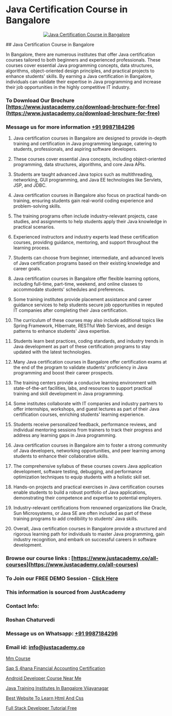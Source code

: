 # Java Certification Course in Bangalore

<p align="center">
  <a href="https://justacademy.co/course-detail/core-java-training">
    <img src="https://justacademy.co/storage2/course_image/1677245426_course_image.webp" alt="Java Certification Course in Bangalore">
  </a>
</p>
## Java Certification Course in Bangalore

In Bangalore, there are numerous institutes that offer Java certification courses tailored to both beginners and experienced professionals. These courses cover essential Java programming concepts, data structures, algorithms, object-oriented design principles, and practical projects to enhance students' skills. By earning a Java certification in Bangalore, individuals can validate their expertise in Java programming and increase their job opportunities in the highly competitive IT industry.
### To Download Our Brochure [https://www.justacademy.co/download-brochure-for-free](https://www.justacademy.co/download-brochure-for-free)
### Message us for more information [+91 9987184296](https://api.whatsapp.com/send?phone=919987184296)
1) Java certification courses in Bangalore are designed to provide in-depth training and certification in Java programming language, catering to students, professionals, and aspiring software developers.

2) These courses cover essential Java concepts, including object-oriented programming, data structures, algorithms, and core Java APIs.

3) Students are taught advanced Java topics such as multithreading, networking, GUI programming, and Java EE technologies like Servlets, JSP, and JDBC.

4) Java certification courses in Bangalore also focus on practical hands-on training, ensuring students gain real-world coding experience and problem-solving skills.

5) The training programs often include industry-relevant projects, case studies, and assignments to help students apply their Java knowledge in practical scenarios.

6) Experienced instructors and industry experts lead these certification courses, providing guidance, mentoring, and support throughout the learning process.

7) Students can choose from beginner, intermediate, and advanced levels of Java certification programs based on their existing knowledge and career goals.

8) Java certification courses in Bangalore offer flexible learning options, including full-time, part-time, weekend, and online classes to accommodate students' schedules and preferences.

9) Some training institutes provide placement assistance and career guidance services to help students secure job opportunities in reputed IT companies after completing their Java certification.

10) The curriculum of these courses may also include additional topics like Spring Framework, Hibernate, RESTful Web Services, and design patterns to enhance students' Java expertise.

11) Students learn best practices, coding standards, and industry trends in Java development as part of these certification programs to stay updated with the latest technologies.

12) Many Java certification courses in Bangalore offer certification exams at the end of the program to validate students' proficiency in Java programming and boost their career prospects.

13) The training centers provide a conducive learning environment with state-of-the-art facilities, labs, and resources to support practical training and skill development in Java programming.

14) Some institutes collaborate with IT companies and industry partners to offer internships, workshops, and guest lectures as part of their Java certification courses, enriching students' learning experience.

15) Students receive personalized feedback, performance reviews, and individual mentoring sessions from trainers to track their progress and address any learning gaps in Java programming.

16) Java certification courses in Bangalore aim to foster a strong community of Java developers, networking opportunities, and peer learning among students to enhance their collaborative skills.

17) The comprehensive syllabus of these courses covers Java application development, software testing, debugging, and performance optimization techniques to equip students with a holistic skill set.

18) Hands-on projects and practical exercises in Java certification courses enable students to build a robust portfolio of Java applications, demonstrating their competence and expertise to potential employers.

19) Industry-relevant certifications from renowned organizations like Oracle, Sun Microsystems, or Java SE are often included as part of these training programs to add credibility to students' Java skills.

20) Overall, Java certification courses in Bangalore provide a structured and rigorous learning path for individuals to master Java programming, gain industry recognition, and embark on successful careers in software development.

### Browse our course links : [https://www.justacademy.co/all-courses](https://www.justacademy.co/all-courses) 
### To Join our FREE DEMO Session - [Click Here](https://www.justacademy.co/register-for-course-demo)


### This information is sourced from JustAcademy
### Contact Info:
### Roshan Chaturvedi
### Message us on Whatsapp: [+91 9987184296](https://api.whatsapp.com/send?phone=919987184296)
### Email id: [info@justacademy.co](mailto:info@justacademy.co)
                
[Mm Course](https://www.linkedin.com/pulse/mm-course-justacademy-birmingham-kjrlf?trackingId=iIE2Dpg3PDzw77tFURz0sw%3D%3D&lipi=urn%3Ali%3Apage%3Ad_flagship3_company_admin%3B%2F1v6Q%2BY3Q3yYLraOs%2BoNCQ%3D%3D)

[Sap S 4hana Financial Accounting Certification](https://www.linkedin.com/pulse/sap-4hana-financial-accounting-certification-justacademy-pune-tufkc/)

[Android Developer Course Near Me](https://medium.com/@ranepooja/android-developer-course-near-me-ada19ceba65b)

[Java Training Institutes In Bangalore Vijayanagar](https://medium.com/@shivamja27/java-training-institutes-in-bangalore-vijayanagar-abb8f5b748e9)

[Best Website To Learn Html And Css](https://justacademyin.github.io/justacademy/best-website-to-learn-html-and-css)

[Full Stack Developer Tutorial Free](https://justacademyin.github.io/justacademy/full-stack-developer-tutorial-free)

